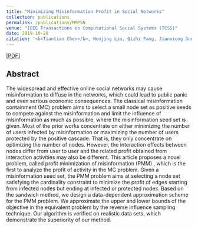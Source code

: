 ```yaml
---
title: "Minimizing Misinformation Profit in Social Networks"
collection: publications
permalink: /publications/MMPSN
venue: "IEEE Transactions on Computational Social Systems (TCSS)"
date: 2019-10-28
citation: '<b>Tiantian Chen</b>, Wenjing Liu, Qizhi Fang, Jianxiong Guo, Ding-Zhu Du.<i> IEEE Transactions on Computational Social Systems (TCSS), vol. 6, no. 6, pp. 1206-1218, 2019</i>.'
---
```


[[PDF]](https://ieeexplore.ieee.org/document/8884195)

## Abstract
The widespread and effective online social networks may cause misinformation to diffuse in the networks, which could lead to public panic and even serious 
economic consequences. The classical misinformation containment (MC) problem aims to select a small node set as positive seeds to compete against the 
misinformation and limit the influence of misinformation as much as possible, where the misinformation seed set is given. Most of the prior works 
concentrate on either minimizing the number of users infected by misinformation or maximizing the number of users protected by the positive cascade. 
That is, they only concentrate on optimizing the number of nodes. However, the interaction effects between nodes differ from user to user and the related 
profit obtained from interaction activities may also be different. This article proposes a novel problem, called profit minimization of misinformation (PMM)
, which is the first to analyze the profit of activity in the MC problem. Given a misinformation seed set, the PMM problem aims at selecting a node set 
satisfying the cardinality constraint to minimize the profit of edges starting from infected nodes but ending at infected or protected nodes. Based on the 
sandwich method, we design a data-dependent approximation scheme for the PMM problem. We approximate the upper and lower bounds of the objective in the 
equivalent problem by the reverse influence sampling technique. Our algorithm is verified on realistic data sets, which demonstrate the superiority of 
our method.
